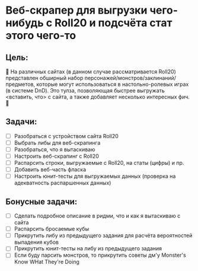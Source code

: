 # Веб-скрапер для выгрузки чего-нибудь с Roll20 и подсчёта стат этого чего-то

## Цель: 
🎲 На различных сайтах (в данном случае рассматривается Roll20) представлен  обширный набор персонажей/монстров/заклинаний/предметов, которые могут использоваться в настольно-ролевых играх (в системе DnD). Это тулза, позволяющая быстрее выгружать <вставить, что> с сайта, а также добавляет несколько интересных фич. 🎲

## Задачи:

- [ ] Разобраться с устройством сайта Roll20
- [ ] Выбрать либы для веб-скрапинга
- [ ] Разобраться, что я вытаскиваю
- [ ] Настроить веб-скрапинг с Roll20
- [ ] Распарсить строки, выгружаемые с Roll20, на статы (цифры) и пр.
- [ ] Добавить веб-часть фласка
- [ ] Настроить юнит-тесты для выгружаемых данных (проверка на адекватность распаршенных данных)

## Бонусные задачи:

- [ ] Сделать подробное описание в ридми, что и как я вытаскиваю с сайта
- [ ] Распарсить бросаемые кубы
- [ ] Прикрутить либу из предыдущего задания для расчёта вероятностей выпадения кубов
- [ ] Прикрутить юнит-тесты на либу из предыдущего задания
- [ ] Если буду парсить монстров, то прикрутить советы дм'у Monster's Know WHat They're Doing
